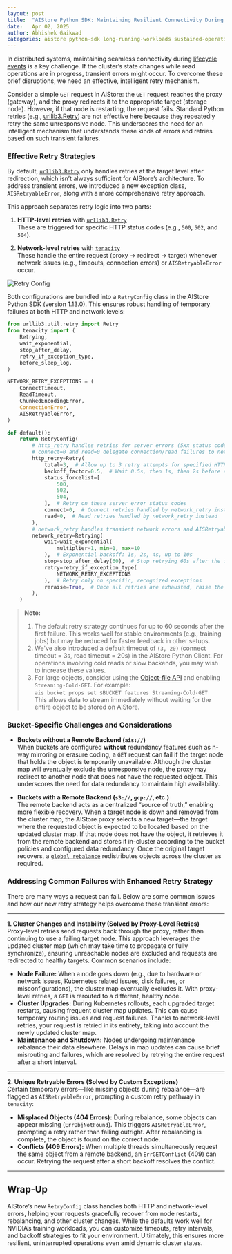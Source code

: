 ```yaml
---
layout: post
title:  "AIStore Python SDK: Maintaining Resilient Connectivity During Lifecycle Events"
date:   Apr 02, 2025
author: Abhishek Gaikwad
categories: aistore python-sdk long-running-workloads sustained-operation lifecycle-events
---
```


In distributed systems, maintaining seamless connectivity during [lifecycle events](https://aistore.nvidia.com/docs/lifecycle_node) is a key challenge. If the cluster’s state changes while read operations are in progress, transient errors might occur. To overcome these brief disruptions, we need an effective, intelligent retry mechanism.

Consider a simple `GET` request in AIStore: the `GET` request reaches the proxy (gateway), and the proxy redirects it to the appropriate target (storage node). However, if that node is restarting, the request fails. Standard Python retries (e.g., [urllib3.Retry](https://urllib3.readthedocs.io/en/stable/reference/urllib3.util.html)) are not effective here because they repeatedly retry the same unresponsive node. This underscores the need for an intelligent mechanism that understands these kinds of errors and retries based on such transient failures.

### Effective Retry Strategies

By default, [`urllib3.Retry`](https://urllib3.readthedocs.io/en/stable/reference/urllib3.util.html) only handles retries at the target level after redirection, which isn’t always sufficient for AIStore’s architecture. To address transient errors, we introduced a new exception class, `AISRetryableError`, along with a more comprehensive retry approach.

This approach separates retry logic into two parts:

1. **HTTP-level retries** with [`urllib3.Retry`](https://urllib3.readthedocs.io/en/stable/reference/urllib3.util.html)  
   These are triggered for specific HTTP status codes (e.g., `500`, `502`, and `504`).  

2. **Network-level retries** with [`tenacity`](https://tenacity.readthedocs.io/en/latest/)  
   These handle the entire request (proxy → redirect → target) whenever network issues (e.g., timeouts, connection errors) or `AISRetryableError` occur.

![Retry Config](/assets/retry_config.png)

Both configurations are bundled into a `RetryConfig` class in the AIStore Python SDK (version 1.13.0). This ensures robust handling of temporary failures at both HTTP and network levels:

```python
from urllib3.util.retry import Retry
from tenacity import (
    Retrying,
    wait_exponential,
    stop_after_delay,
    retry_if_exception_type,
    before_sleep_log,
)

NETWORK_RETRY_EXCEPTIONS = (
    ConnectTimeout,
    ReadTimeout,
    ChunkedEncodingError,
    ConnectionError,
    AISRetryableError,
)

def default():
    return RetryConfig(
        # http_retry handles retries for server errors (5xx status codes).
        # connect=0 and read=0 delegate connection/read failures to network_retry.
        http_retry=Retry(
            total=3,  # Allow up to 3 retry attempts for specified HTTP status codes
            backoff_factor=0.5,  # Wait 0.5s, then 1s, then 2s before each retry (exponential)
            status_forcelist=[
                500,
                502,
                504,
            ],  # Retry on these server error status codes
            connect=0,  # Connect retries handled by network_retry instead
            read=0,  # Read retries handled by network_retry instead
        ),
        # network_retry handles transient network errors and AISRetryableError.
        network_retry=Retrying(
            wait=wait_exponential(
                multiplier=1, min=1, max=10
            ),  # Exponential backoff: 1s, 2s, 4s, up to 10s
            stop=stop_after_delay(60),  # Stop retrying 60s after the first failure
            retry=retry_if_exception_type(
                NETWORK_RETRY_EXCEPTIONS
            ),  # Retry only on specific, recognized exceptions
            reraise=True,  # Once all retries are exhausted, raise the original exception
        ),
    )
```

> **Note:**
> 1. The default retry strategy continues for up to 60 seconds after the first failure. This works well for stable environments (e.g., training jobs) but may be reduced for faster feedback in other setups.
> 2. We've also introduced a default timeout of `(3, 20)` (connect timeout = 3s, read timeout = 20s) in the AIStore Python Client. For operations involving cold reads or slow backends, you may wish to increase these values.
> 3. For large objects, consider using the [Object-file API](https://aistore.nvidia.com/blog/2024/09/26/resilient-streaming-with-object-file) and enabling `Streaming-Cold-GET`. For example:  
>    `ais bucket props set $BUCKET features Streaming-Cold-GET`  
>    This allows data to stream immediately without waiting for the entire object to be stored on AIStore.

### Bucket-Specific Challenges and Considerations

- **Buckets without a Remote Backend (`ais://`)**  
  When buckets are configured **without** redundancy features such as n-way mirroring or erasure coding, a `GET` request can fail if the target node that holds the object is temporarily unavailable. Although the cluster map will eventually exclude the unresponsive node, the proxy may redirect to another node that does not have the requested object. This underscores the need for data redundancy to maintain high availability.

- **Buckets with a Remote Backend (`s3://`, `gcp://`, etc.)**  
  The remote backend acts as a centralized “source of truth,” enabling more flexible recovery. When a target node is down and removed from the cluster map, the AIStore proxy selects a new target—the target where the requested object is expected to be located based on the updated cluster map. If that node does not have the object, it retrieves it from the remote backend and stores it in-cluster according to the bucket policies and configured data redundancy. Once the original target recovers, a [`global rebalance`](https://aistore.nvidia.com/docs/lifecycle_node#rebalance) redistributes objects across the cluster as required.

### Addressing Common Failures with Enhanced Retry Strategy

There are many ways a request can fail. Below are some common issues and how our new retry strategy helps overcome these transient errors:

---

**1. Cluster Changes and Instability (Solved by Proxy-Level Retries)**  
Proxy-level retries send requests back through the proxy, rather than continuing to use a failing target node. This approach leverages the updated cluster map (which may take time to propagate or fully synchronize), ensuring unreachable nodes are excluded and requests are redirected to healthy targets. Common scenarios include:

- **Node Failure:** When a node goes down (e.g., due to hardware or network issues, Kubernetes related issues, disk failures, or misconfigurations), the cluster map eventually excludes it. With proxy-level retries, a `GET` is rerouted to a different, healthy node.  
- **Cluster Upgrades:** During Kubernetes rollouts, each upgraded target restarts, causing frequent cluster map updates. This can cause temporary routing issues and request failures. Thanks to network-level retries, your request is retried in its entirety, taking into account the newly updated cluster map.  
- **Maintenance and Shutdown:** Nodes undergoing maintenance rebalance their data elsewhere. Delays in map updates can cause brief misrouting and failures, which are resolved by retrying the entire request after a short interval.

---

**2. Unique Retryable Errors (Solved by Custom Exceptions)**  
Certain temporary errors—like missing objects during rebalance—are flagged as `AISRetryableError`, prompting a custom retry pathway in `tenacity`:

- **Misplaced Objects (404 Errors):** During rebalance, some objects can appear missing (`ErrObjNotFound`). This triggers `AISRetryableError`, prompting a retry rather than failing outright. After rebalancing is complete, the object is found on the correct node.
- **Conflicts (409 Errors):** When multiple threads simultaneously request the same object from a remote backend, an `ErrGETConflict` (409) can occur. Retrying the request after a short backoff  resolves the conflict.

---

## Wrap-Up
AIStore’s new `RetryConfig` class handles both HTTP and network-level errors, helping your requests gracefully recover from node restarts, rebalancing, and other cluster changes. While the defaults work well for NVIDIA’s training workloads, you can customize timeouts, retry intervals, and backoff strategies to fit your environment. Ultimately, this ensures more resilient, uninterrupted operations even amid dynamic cluster states.